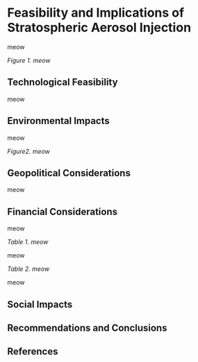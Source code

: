 # Feasibility and Implications of Stratospheric Aerosol Injection
meow

*Figure 1. meow* 

## Technological Feasibility
meow

## Environmental Impacts
meow

*Figure2. meow*


## Geopolitical Considerations 
meow

## Financial Considerations
meow

*Table 1. meow*

meow

*Table 2. meow*

meow

## Social Impacts

## Recommendations and Conclusions

## References
